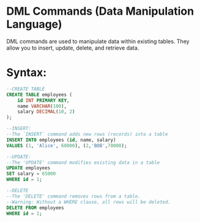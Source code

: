 # DML Commands (Data Manipulation Language)

DML commands are used to manipulate data within existing tables. They allow you to insert, update, delete, and retrieve data.



# Syntax:

```sql
--CREATE TABLE
CREATE TABLE employees (
    id INT PRIMARY KEY,
    name VARCHAR(100),
    salary DECIMAL(10, 2)
);

--INSERT:
--The `INSERT` command adds new rows (records) into a table
INSERT INTO employees (id, name, salary)
VALUES (1, 'Alice', 60000), (2,'BOB',70000);

--UPDATE:
--The 'UPDATE' command modifies existing data in a table
UPDATE employees
SET salary = 65000
WHERE id = 1;

--DELETE
--The 'DELETE' command removes rows from a table.
--Warning: Without a WHERE clause, all rows will be deleted.
DELETE FROM employees
WHERE id = 1;


